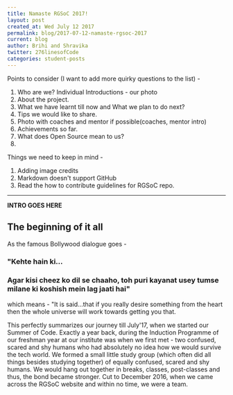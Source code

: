```yaml
---
title: Namaste RGSoC 2017!
layout: post
created_at: Wed July 12 2017
permalink: blog/2017-07-12-namaste-rgsoc-2017
current: blog
author: Brihi and Shravika
twitter: 276linesofCode
categories: student-posts
---
```


Points to consider (I want to add more quirky questions to the list) -
1. Who are we? Individual Introductions - our photo
2. About the project.
3. What we have learnt till now and What we plan to do next?
4. Tips we would like to share.
5. Photo with coaches and mentor if possible(coaches, mentor intro) 
6. Achievements so far.
7. What does Open Source mean to us?
8. 

Things we need to keep in mind - 
1. Adding image credits
2. Markdown doesn't support GitHub
3. Read the how to contribute guidelines for RGSoC repo.
-----

__INTRO GOES HERE__


## The beginning of it all

As the famous Bollywood dialogue goes -
### "Kehte hain ki... 
### Agar kisi cheez ko dil se chaaho, toh puri kayanat usey tumse milane ki koshish mein lag jaati hai" 

which means - "It is said...that if you really desire something from the heart then the whole universe will work towards getting you that.

This perfectly summarizes our journey till July'17, when we started our Summer of Code. Exactly a year back, during the Induction Programme of our freshman year at our institute was when we first met - two confused, scared and shy humans who had absolutely no idea how we would survive the tech world. We formed a small little study group (which often did all things besides studying together) of equally confused, scared and shy humans. We would hang out together in breaks, classes, post-classes and thus, the bond became stronger. 
Cut to December 2016, when we came across the RGSoC website and within no time, we were a team. 
